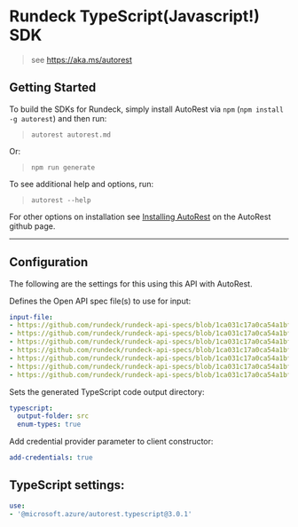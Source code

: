 Rundeck TypeScript(Javascript!) SDK
===================================
> see https://aka.ms/autorest

## Getting Started 
To build the SDKs for Rundeck, simply install AutoRest via `npm` (`npm install -g autorest`) and then run:
> `autorest autorest.md`

Or:
> `npm run generate`

To see additional help and options, run:
> `autorest --help`

For other options on installation see [Installing AutoRest](https://aka.ms/autorest/install) on the AutoRest github page.

---

## Configuration 
The following are the settings for this using this API with AutoRest.

Defines the Open API spec file(s) to use for input:
```yaml
input-file:
- https://github.com/rundeck/rundeck-api-specs/blob/1ca031c17a0ca54a1bf2f69b3ad3ab13bfdf6f6f/rundeck/execution.yaml
- https://github.com/rundeck/rundeck-api-specs/blob/1ca031c17a0ca54a1bf2f69b3ad3ab13bfdf6f6f/rundeck/job.yaml
- https://github.com/rundeck/rundeck-api-specs/blob/1ca031c17a0ca54a1bf2f69b3ad3ab13bfdf6f6f/rundeck/metric.yaml
- https://github.com/rundeck/rundeck-api-specs/blob/1ca031c17a0ca54a1bf2f69b3ad3ab13bfdf6f6f/rundeck/project.yaml
- https://github.com/rundeck/rundeck-api-specs/blob/1ca031c17a0ca54a1bf2f69b3ad3ab13bfdf6f6f/rundeck/storage.yaml
- https://github.com/rundeck/rundeck-api-specs/blob/1ca031c17a0ca54a1bf2f69b3ad3ab13bfdf6f6f/rundeck/system.yaml
- https://github.com/rundeck/rundeck-api-specs/blob/1ca031c17a0ca54a1bf2f69b3ad3ab13bfdf6f6f/rundeck/user.yaml
```

Sets the generated TypeScript code output directory:
```yaml
typescript:
  output-folder: src
  enum-types: true
```

Add credential provider parameter to client constructor:
```yaml
add-credentials: true
```

## TypeScript settings:
```yaml $(typescript)
use:
- '@microsoft.azure/autorest.typescript@3.0.1'
```